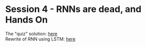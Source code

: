 # Session 4 - RNNs are dead, and Hands On

The "quiz" solution: [here](./quiz.ipynb) </br>
Rewrite of RNN using LSTM: [here](./imbd-lstm.ipynb)
